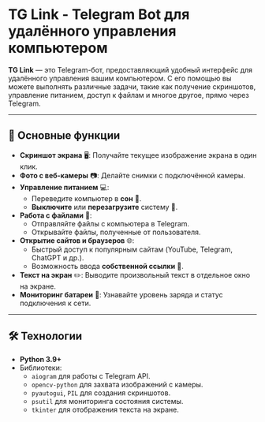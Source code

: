 # TG Link - Telegram Bot для удалённого управления компьютером

**TG Link** — это Telegram-бот, предоставляющий удобный интерфейс для удалённого управления вашим компьютером. С его помощью вы можете выполнять различные задачи, такие как получение скриншотов, управление питанием, доступ к файлам и многое другое, прямо через Telegram.

---

## 🚀 Основные функции
- **Скриншот экрана** 🖥️: Получайте текущее изображение экрана в один клик.
- **Фото с веб-камеры** 📷: Делайте снимки с подключённой камеры.
- **Управление питанием** 💻:  
  - Переведите компьютер в **сон** 🌙.  
  - **Выключите** или **перезагрузите** систему 📴.  
- **Работа с файлами** 📁:  
  - Отправляйте файлы с компьютера в Telegram.  
  - Открывайте файлы, полученные от пользователя.  
- **Открытие сайтов и браузеров** 🌐:  
  - Быстрый доступ к популярным сайтам (YouTube, Telegram, ChatGPT и др.).  
  - Возможность ввода **собственной ссылки** 👤.  
- **Текст на экран** ✏️: Выводите произвольный текст в отдельное окно на экране.  
- **Мониторинг батареи** 🔋: Узнавайте уровень заряда и статус подключения к сети.  

---

## 🛠 Технологии
- **Python 3.9+**  
- Библиотеки:  
  - `aiogram` для работы с Telegram API.  
  - `opencv-python` для захвата изображений с камеры.  
  - `pyautogui`, `PIL` для создания скриншотов.  
  - `psutil` для мониторинга состояния системы.  
  - `tkinter` для отображения текста на экране.  


